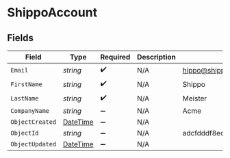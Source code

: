 # ShippoAccount


## Fields

| Field                                                                                 | Type                                                                                  | Required                                                                              | Description                                                                           | Example                                                                               |
| ------------------------------------------------------------------------------------- | ------------------------------------------------------------------------------------- | ------------------------------------------------------------------------------------- | ------------------------------------------------------------------------------------- | ------------------------------------------------------------------------------------- |
| `Email`                                                                               | *string*                                                                              | :heavy_check_mark:                                                                    | N/A                                                                                   | hippo@shippo.com                                                                      |
| `FirstName`                                                                           | *string*                                                                              | :heavy_check_mark:                                                                    | N/A                                                                                   | Shippo                                                                                |
| `LastName`                                                                            | *string*                                                                              | :heavy_check_mark:                                                                    | N/A                                                                                   | Meister                                                                               |
| `CompanyName`                                                                         | *string*                                                                              | :heavy_minus_sign:                                                                    | N/A                                                                                   | Acme                                                                                  |
| `ObjectCreated`                                                                       | [DateTime](https://learn.microsoft.com/en-us/dotnet/api/system.datetime?view=net-5.0) | :heavy_minus_sign:                                                                    | N/A                                                                                   |                                                                                       |
| `ObjectId`                                                                            | *string*                                                                              | :heavy_minus_sign:                                                                    | N/A                                                                                   | adcfdddf8ec64b84ad22772bce3ea37a                                                      |
| `ObjectUpdated`                                                                       | [DateTime](https://learn.microsoft.com/en-us/dotnet/api/system.datetime?view=net-5.0) | :heavy_minus_sign:                                                                    | N/A                                                                                   |                                                                                       |